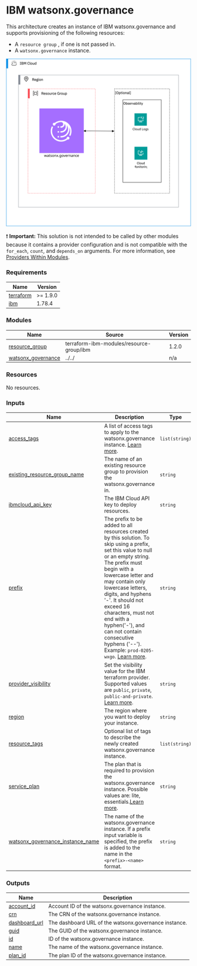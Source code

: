 # IBM watsonx.governance

This architecture creates an instance of IBM watsonx.governance and supports provisioning of the following resources:

- A `resource group` , if one is not passed in.
- A `watsonx.governance` instance.

![watsonx-governance-deployable-architecture](../../reference-architecture/deployable-architecture-watsonx-governance.svg)

:exclamation: **Important:** This solution is not intended to be called by other modules because it contains a provider configuration and is not compatible with the `for_each`, `count`, and `depends_on` arguments. For more information, see [Providers Within Modules](https://developer.hashicorp.com/terraform/language/modules/develop/providers).

<!-- BEGINNING OF PRE-COMMIT-TERRAFORM DOCS HOOK -->
### Requirements

| Name | Version |
|------|---------|
| <a name="requirement_terraform"></a> [terraform](#requirement\_terraform) | >= 1.9.0 |
| <a name="requirement_ibm"></a> [ibm](#requirement\_ibm) | 1.78.4 |

### Modules

| Name | Source | Version |
|------|--------|---------|
| <a name="module_resource_group"></a> [resource\_group](#module\_resource\_group) | terraform-ibm-modules/resource-group/ibm | 1.2.0 |
| <a name="module_watsonx_governance"></a> [watsonx\_governance](#module\_watsonx\_governance) | ../../ | n/a |

### Resources

No resources.

### Inputs

| Name | Description | Type | Default | Required |
|------|-------------|------|---------|:--------:|
| <a name="input_access_tags"></a> [access\_tags](#input\_access\_tags) | A list of access tags to apply to the watsonx.governance instance. [Learn more](https://cloud.ibm.com/docs/account?topic=account-access-tags-tutorial). | `list(string)` | `[]` | no |
| <a name="input_existing_resource_group_name"></a> [existing\_resource\_group\_name](#input\_existing\_resource\_group\_name) | The name of an existing resource group to provision the watsonx.governance in. | `string` | `"Default"` | no |
| <a name="input_ibmcloud_api_key"></a> [ibmcloud\_api\_key](#input\_ibmcloud\_api\_key) | The IBM Cloud API key to deploy resources. | `string` | n/a | yes |
| <a name="input_prefix"></a> [prefix](#input\_prefix) | The prefix to be added to all resources created by this solution. To skip using a prefix, set this value to null or an empty string. The prefix must begin with a lowercase letter and may contain only lowercase letters, digits, and hyphens '-'. It should not exceed 16 characters, must not end with a hyphen('-'), and can not contain consecutive hyphens ('--'). Example: `prod-0205-wxgo`. [Learn more](https://terraform-ibm-modules.github.io/documentation/#/prefix.md). | `string` | n/a | yes |
| <a name="input_provider_visibility"></a> [provider\_visibility](#input\_provider\_visibility) | Set the visibility value for the IBM terraform provider. Supported values are `public`, `private`, `public-and-private`. [Learn more](https://registry.terraform.io/providers/IBM-Cloud/ibm/latest/docs/guides/custom-service-endpoints). | `string` | `"private"` | no |
| <a name="input_region"></a> [region](#input\_region) | The region where you want to deploy your instance. | `string` | `"us-south"` | no |
| <a name="input_resource_tags"></a> [resource\_tags](#input\_resource\_tags) | Optional list of tags to describe the newly created watsonx.governance instance. | `list(string)` | `[]` | no |
| <a name="input_service_plan"></a> [service\_plan](#input\_service\_plan) | The plan that is required to provision the watsonx.governance instance. Possible values are: lite, essentials.[Learn more](https://dataplatform.cloud.ibm.com/docs/content/wsj/model/wos-plan-options.html?context=wx&audience=wdp). | `string` | `"essentials"` | no |
| <a name="input_watsonx_governance_instance_name"></a> [watsonx\_governance\_instance\_name](#input\_watsonx\_governance\_instance\_name) | The name of the watsonx.governance instance. If a prefix input variable is specified, the prefix is added to the name in the `<prefix>-<name>` format. | `string` | `"governance"` | no |

### Outputs

| Name | Description |
|------|-------------|
| <a name="output_account_id"></a> [account\_id](#output\_account\_id) | Account ID of the watsonx.governance instance. |
| <a name="output_crn"></a> [crn](#output\_crn) | The CRN of the watsonx.governance instance. |
| <a name="output_dashboard_url"></a> [dashboard\_url](#output\_dashboard\_url) | The dashboard URL of the watsonx.governance instance. |
| <a name="output_guid"></a> [guid](#output\_guid) | The GUID of the watsonx.governance instance. |
| <a name="output_id"></a> [id](#output\_id) | ID of the watsonx.governance instance. |
| <a name="output_name"></a> [name](#output\_name) | The name of the watsonx.governance instance. |
| <a name="output_plan_id"></a> [plan\_id](#output\_plan\_id) | The plan ID of the watsonx.governance instance. |
<!-- END OF PRE-COMMIT-TERRAFORM DOCS HOOK -->
